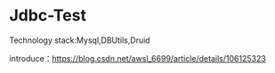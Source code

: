 # Jdbc-Test
Technology stack:Mysql,DBUtils,Druid

introduce：https://blog.csdn.net/awsl_6699/article/details/106125323
